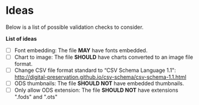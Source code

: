 # Ideas
Below is a list of possible validation checks to consider.

**List of ideas**
- [ ] Font embedding: The file **MAY** have fonts embedded.
- [ ] Chart to image: The file **SHOULD** have charts converted to an image file format.
- [ ] Change CSV file format standard to “CSV Schema Language 1.1": http://digital-preservation.github.io/csv-schema/csv-schema-1.1.html
- [ ] ODS thumbnails: The file **SHOULD NOT** have embedded thumbnails.
- [ ] Only allow ODS extension: The file **SHOULD NOT** have extensions ".fods" and ".ots"